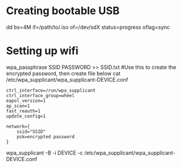 # Creating bootable USB
dd bs=4M if=/path/to/.iso of=/dev/sdX status=progress oflag=sync

# Setting up wifi
wpa_passphrase SSID PASSWORD  >> SSID.txt 	#Use this to create the encrypted password, then create file below
cat /etc/wpa_supplicant/wpa_supplicant-DEVICE.conf

	ctrl_interface=/run/wpa_supplicant
	ctrl_interface_group=wheel
	eapol_version=1
	ap_scan=1
	fast_reauth=1
	update_config=1

	network={
		ssid="SSID"
		psk=encrypted password
	}

wpa_supplicant -B -i DEVICE -c /etc/wpa_supplicant/wpa_supplicant-DEVICE.conf

